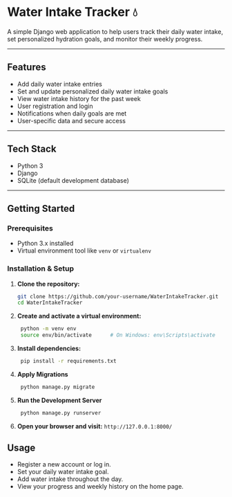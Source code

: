 # Water Intake Tracker 💧

A simple Django web application to help users track their daily water intake, set personalized hydration goals, and monitor their weekly progress.

---

## Features

-  Add daily water intake entries
-  Set and update personalized daily water intake goals
-  View water intake history for the past week
-  User registration and login
-  Notifications when daily goals are met
-  User-specific data and secure access

---

## Tech Stack

- Python 3
- Django
- SQLite (default development database)

---

## Getting Started

### Prerequisites

- Python 3.x installed
- Virtual environment tool like `venv` or `virtualenv`

### Installation & Setup

1. **Clone the repository:**

   ```bash
   git clone https://github.com/your-username/WaterIntakeTracker.git
   cd WaterIntakeTracker
   ```

2. **Create and activate a virtual environment:**
   ```bash
    python -m venv env
    source env/bin/activate      # On Windows: env\Scripts\activate
    ```
3. **Install dependencies:**
   ```bash
    pip install -r requirements.txt
    ```
4. **Apply Migrations**
   ```bash
    python manage.py migrate
    ```
5. **Run the Development Server** 
   ```bash
    python manage.py runserver
    ```
6. **Open your browser and visit:** `http://127.0.0.1:8000/`

## Usage

- Register a new account or log in.
- Set your daily water intake goal.
- Add water intake throughout the day.
- View your progress and weekly history on the home page.
